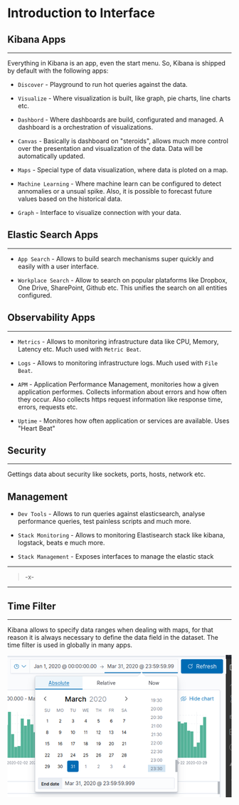 # Introduction to Interface

## Kibana Apps
---
Everything in Kibana is an app, even the start menu. So, Kibana is shipped by default with the following apps:

- `Discover` - Playground to run hot queries against the data. 

- `Visualize` - Where visualization is built, like graph, pie charts, line charts etc.

- `Dashbord` - Where dashboards are build, configurated and managed. A dashboard is a orchestration of visualizations.

- `Canvas` - Basically is dashboard on "steroids", allows much more control over the presentation and visualization of the data. Data will be automatically updated. 

- `Maps` -  Special type of data visualization, where data is ploted on a map.

- `Machine Learning` - Where machine learn can be configured to detect annomalies or a unsual spike. Also, it is possible to forecast future values based on the historical data.

- `Graph` - Interface to visualize connection with your data.

## Elastic Search Apps
---

- `App Search` - Allows to build search mechanisms super quickly and easily with a user interface.

- `Workplace Search` - Allow to search on popular plataforms like Dropbox, One Drive, SharePoint, Github etc. This unifies the search on all entities configured.

## Observability Apps
---

- `Metrics` - Allows to monitoring infrastructure data like CPU, Memory, Latency etc. Much used with `Metric Beat`.

- `Logs` - Allows to monitoring infrastructure logs. Much used with `File Beat`.

- `APM` - Application Performance Management, monitories how a given application performes. Collects information about errors and how often they occur. Also collects https request information like response time, errors, requests etc.

- `Uptime` - Monitores how often application or services are available. Uses "Heart Beat"

## Security
---

Gettings data about security like sockets, ports, hosts, network etc.

## Management

- `Dev Tools` - Allows to run queries against elasticsearch, analyse performance queries, test painless scripts and much more.

- `Stack Monitoring` - Allows to monitoring Elastisearch stack like kibana, logstack, beats e much more.

- `Stack Management` - Exposes interfaces to manage the elastic stack

---
> -x-
---

## Time Filter
---

Kibana allows to specify data ranges when dealing with maps, for that reason it is always necessary to define the data field in the dataset. The time filter is used in globally in many apps.

![DateFilter](./artifacts/02-DateFilter.png)

